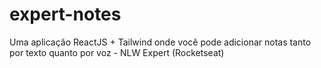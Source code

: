 # expert-notes
Uma aplicação ReactJS + Tailwind onde você pode adicionar notas tanto por texto quanto por voz - NLW Expert (Rocketseat)
